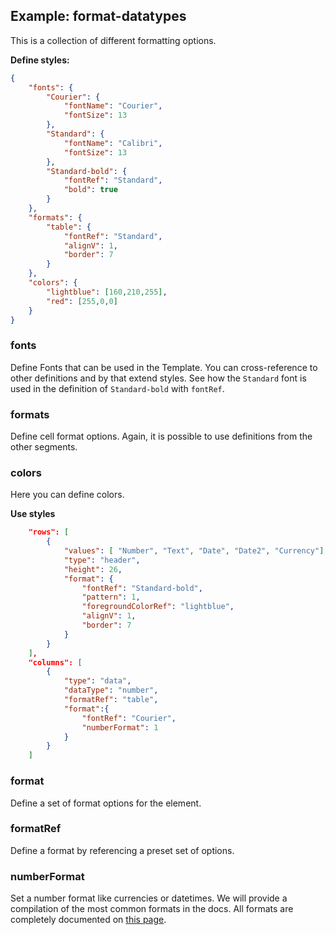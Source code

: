 ## Example: format-datatypes

This is a collection of different formatting options.

**Define styles:**

```json
{
	"fonts": {
		"Courier": {
			"fontName": "Courier",
			"fontSize": 13
		},
		"Standard": {
			"fontName": "Calibri",
			"fontSize": 13
		},
		"Standard-bold": {
			"fontRef": "Standard",
			"bold": true
		}
	},
	"formats": {
		"table": {
			"fontRef": "Standard",
			"alignV": 1,
			"border": 7
		}
	},
	"colors": {
		"lightblue": [160,210,255],
		"red": [255,0,0]
	}
}
```

### fonts

Define Fonts that can be used in the Template. You can cross-reference to other definitions and by that extend styles. See how the `Standard` font is used in the definition of `Standard-bold` with `fontRef`.

### formats

Define cell format options. Again, it is possible to use definitions from the other segments.

### colors

Here you can define colors.


**Use styles**

```json
	"rows": [
		{
			"values": [ "Number", "Text", "Date", "Date2", "Currency"],
			"type": "header",
			"height": 26,
			"format": {
				"fontRef": "Standard-bold",
				"pattern": 1,
				"foregroundColorRef": "lightblue",
				"alignV": 1,
				"border": 7
			}
		}
	],
	"columns": [
		{
			"type": "data",
			"dataType": "number",
			"formatRef": "table",
			"format":{
				"fontRef": "Courier",
				"numberFormat": 1
			}
		}
	]
```

### format

Define a set of format options for the element.

### formatRef

Define a format by referencing a preset set of options.

### numberFormat

Set a number format like currencies or datetimes. We will provide a compilation of the most common formats in the docs.
All formats are completely documented on [this page](https://www.mbsplugins.eu/XLFormatSetNumFormat.shtml).

